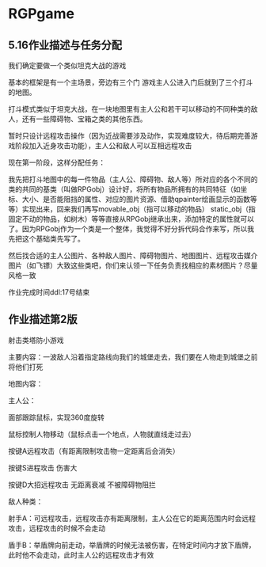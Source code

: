 # RGPgame

## 5.16作业描述与任务分配

我们确定要做一个类似坦克大战的游戏

基本的框架是有一个主场景，旁边有三个门 游戏主人公进入门后就到了三个打斗的地图。

打斗模式类似于坦克大战，在一块地图里有主人公和若干可以移动的不同种类的敌人，还有一些障碍物、宝箱之类的其他东西。

暂时只设计远程攻击操作（因为近战需要涉及动作，实现难度较大，待后期完善游戏阶段加入近身攻击功能），主人公和敌人可以互相远程攻击

现在第一阶段，这样分配任务：

我先把打斗地图中的每一件物品（主人公、障碍物、敌人等）所对应的各个不同的类的共同的基类（叫做RPGobj）设计好，将所有物品所拥有的共同特征（如坐标、大小、是否能阻挡的属性、对应的图片资源、借助qpainter绘画显示的函数等等）实现出来，回来我们再写movable_obj（指可以移动的物品） static_obj（指固定不动的物品，如树木）等等直接从RPGobj继承出来，添加特定的属性就可以了。因为RPGobj作为一个类是一个整体，我觉得不好分拆代码合作来写，所以我先把这个基础类先写了。

然后找合适的主人公图片、各种敌人图片、障碍物图片、地图图片、远程攻击媒介图片（如飞镖）大致这些类吧，你们来认领一下任务负责找相应的素材图片？尽量风格一致

作业完成时间ddl:17号结束

## 作业描述第2版

射击类塔防小游戏

主要内容：一波敌人沿着指定路线向我们的城堡走去，我们要在人物走到城堡之前将他们打死

地图内容：

主人公：

面部跟踪鼠标，实现360度旋转

鼠标控制人物移动（鼠标点击一个地点，人物就直线走过去）

按键A远程攻击（有距离限制攻击物一定距离后会消失）

按键S进程攻击 伤害大

按键D大招远程攻击 无距离衰减 不被障碍物阻拦

敌人种类：

射手A：可远程攻击，远程攻击亦有距离限制，主人公在它的距离范围内时会远程攻击，远程攻击的时候不会走动

盾手B：举盾牌向前走动，举盾牌的时候无法被伤害，在特定时间内才放下盾牌，此时他不会走动，此时主人公的远程攻击才有效
